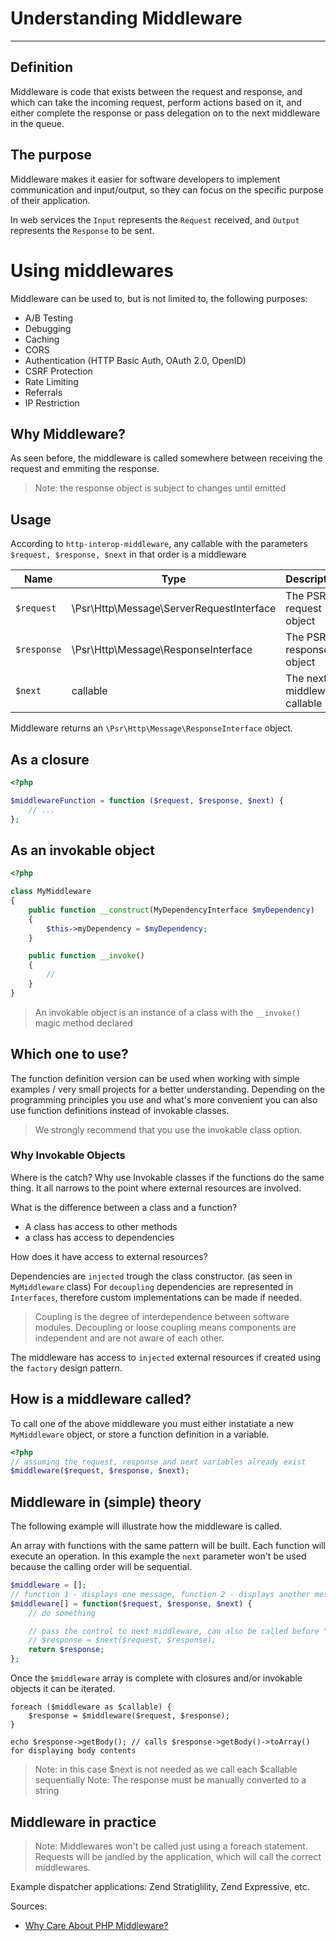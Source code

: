 # Understanding Middleware
---

## Definition
Middleware is code that exists between the request and response, and which can take the incoming request, perform actions based on it, and either complete the response or pass delegation on to the next middleware in the queue.

## The purpose
Middleware makes it easier for software developers to implement communication and input/output, so they can focus on the specific purpose of their application.


In web services the `Input` represents the `Request` received, and `Output` represents the `Response` to be sent.

# Using middlewares

Middleware can be used to, but is not limited to, the following purposes:

* A/B Testing
* Debugging
* Caching
* CORS
* Authentication (HTTP Basic Auth, OAuth 2.0, OpenID)
* CSRF Protection
* Rate Limiting
* Referrals
* IP Restriction



## Why Middleware?

As seen before, the middleware is called somewhere between receiving the request and emmiting the response.

> Note: the response object is subject to changes until emitted

## Usage

According to `http-interop-middleware`, any callable with the parameters `$request, $response, $next` in that order is a middleware

| Name        | Type                                       | Description                  |
|-------------|--------------------------------------------|------------------------------|
| `$request`  |  \Psr\Http\Message\ServerRequestInterface  | The PSR7 request object      |
| `$response` |  \Psr\Http\Message\ResponseInterface       | The PSR7 response object     |
| `$next`     |  callable                                  | The next middleware callable |

Middleware returns an `\Psr\Http\Message\ResponseInterface` object.


## As a closure

```php
<?php

$middlewareFunction = function ($request, $response, $next) {
    // ...
};
```

## As an invokable object

```php
<?php

class MyMiddleware
{
    public function __construct(MyDependencyInterface $myDependency)
    {
        $this->myDependency = $myDependency;
    }

    public function __invoke()
    {
        //
    }
}
```

> An invokable object is an instance of a class with the `__invoke()` magic method declared

## Which one to use?
The function definition version can be used when working with simple examples / very small projects for a better understanding.
Depending on the programming principles you use and what's more convenient you can also use function definitions instead of invokable classes.

> We strongly recommend that you use the invokable class option.

### Why Invokable Objects
Where is the catch? Why use Invokable classes if the functions do the same thing.
It all narrows to the point where external resources are involved.

What is the difference between a class and a function?
* A class has access to other methods
* a class has access to dependencies

How does it have access to external resources?

Dependencies are `injected` trough the class constructor. (as seen in `MyMiddleware` class)
For `decoupling` dependencies are represented in `Interfaces`, therefore custom implementations can be made if needed.

> Coupling is the degree of interdependence between software modules.
> Decoupling or loose coupling means components are independent and are not aware of each other.

The middleware has access to `injected` external resources if created using the `factory` design pattern.


## How is a middleware called?
To call one of the above middleware you must either instatiate a new `MyMiddleware` object, or store a function definition in a variable.
```php
<?php
// assuming the request, response and next variables already exist
$middleware($request, $response, $next);
```

## Middleware in (simple) theory

The following example will illustrate how the middleware is called.


An array with functions with the same pattern will be built.
Each function will execute an operation.
In this example the `next` parameter won't be used because the calling order will be sequential.

```php
$middleware = [];
// function 1 - displays one message, function 2 - displays another message. etc.
$middleware[] = function($request, $response, $next) {
    // do something

    // pass the control to next middleware, can also be called before "doing something"
    // $response = $next($request, $response);
    return $response;
};
```

Once the `$middleware` array is complete with closures and/or invokable objects it can be iterated.

```
foreach ($middleware as $callable) {
    $response = $middleware($request, $response);
}

echo $response->getBody(); // calls $response->getBody()->toArray() for displaying body contents
```

> Note: in this case $next is not needed as we call each $callable sequentially
> Note: The response must be manually converted to a string

## Middleware in practice

> Note: Middlewares won't be called just using a foreach statement.
Requests will be jandled by the application, which will call the correct middlewares.

Example dispatcher applications:
Zend Stratiglility, Zend Expressive, etc.


Sources:
* [Why Care About PHP Middleware?](https://philsturgeon.uk/php/2016/05/31/why-care-about-php-middleware/)
